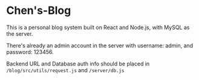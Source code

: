 # Chen's-Blog

This is a personal blog system built on React and Node.js, with MySQL as the server.

There's already an admin account in the server with username: admin, and password: 123456.

Backend URL and Database auth info should be placed in `/blog/src/utils/request.js` and `/server/db.js`
